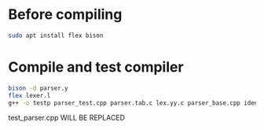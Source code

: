 # Before compiling

```sh
sudo apt install flex bison
```

# Compile and test compiler

```sh
bison -d parser.y
flex lexer.l
g++ -o testp parser_test.cpp parser.tab.c lex.yy.c parser_base.cpp identprinter.cpp
```

test_parser.cpp WILL BE REPLACED